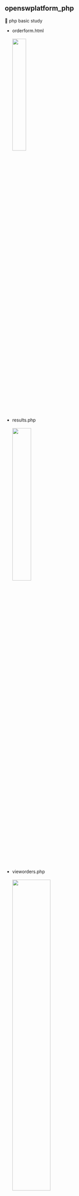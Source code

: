 ## openswplatform_php
🌹 php basic study <br>
* orderform.html<br><br>
<img src="https://user-images.githubusercontent.com/52441697/95779556-37f91380-0d05-11eb-8fea-4f23d8c05d15.png" width="30%"> <br><br>
* results.php<br><br>
<img src="https://user-images.githubusercontent.com/52441697/95779558-392a4080-0d05-11eb-9148-1ada81cb1c97.png" width="35%"><br><br>
* vieworders.php<br><br>
<img src="https://user-images.githubusercontent.com/52441697/95779565-3a5b6d80-0d05-11eb-8bec-47dc2dcf4518.png" width="50%"><br><br>
